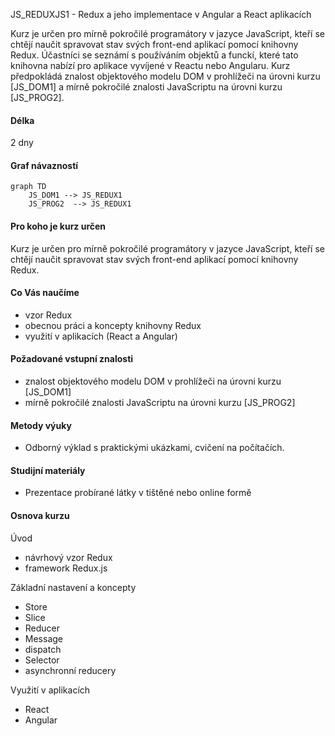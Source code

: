 JS_REDUXJS1 - Redux a jeho implementace v Angular a React aplikacích

Kurz je určen pro mírně pokročilé programátory v jazyce JavaScript, kteří se chtějí naučit spravovat stav svých front-end aplikací pomocí knihovny Redux. Účastníci se seznámí s používáním objektů a funckí, které tato knihovna nabízí pro aplikace vyvíjené v Reactu nebo Angularu. Kurz předpokládá znalost objektového modelu DOM v prohlížeči na úrovni kurzu [JS_DOM1] a mírně pokročilé znalosti JavaScriptu na úrovni kurzu [JS_PROG2].

#### Délka

2 dny

#### Graf návazností

```mermaid
graph TD
    JS_DOM1 --> JS_REDUX1
    JS_PROG2  --> JS_REDUX1
```

#### Pro koho je kurz určen

Kurz je určen pro mírně pokročilé programátory v jazyce JavaScript, kteří se chtějí naučit spravovat stav svých front-end aplikací pomocí knihovny Redux.

#### Co Vás naučíme

- vzor Redux
- obecnou práci a koncepty knihovny Redux
- využití v aplikacích (React a Angular)

#### Požadované vstupní znalosti

- znalost objektového modelu DOM v prohlížeči na úrovni kurzu [JS_DOM1]
- mírně pokročilé znalosti JavaScriptu na úrovni kurzu [JS_PROG2]

#### Metody výuky

- Odborný výklad s praktickými ukázkami, cvičení na počítačích.

#### Studijní materiály

- Prezentace probírané látky v tištěné nebo online formě

#### Osnova kurzu

Úvod

- návrhový vzor Redux
- framework Redux.js

Základní nastavení a koncepty

- Store
- Slice
- Reducer
- Message
- dispatch
- Selector
- asynchronní reducery

Využití v aplikacích

- React
- Angular
